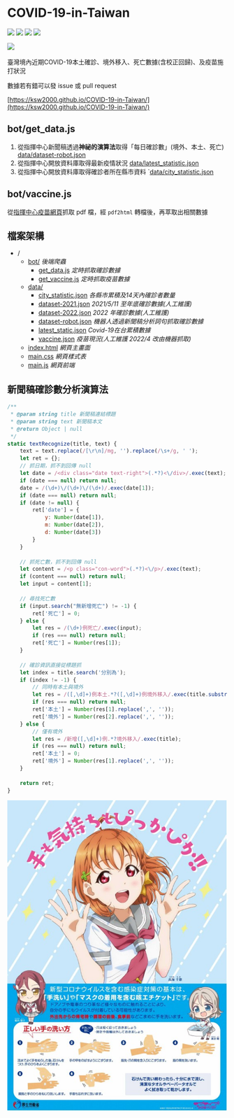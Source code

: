 # COVID-19-in-Taiwan

![](https://img.shields.io/github/license/ksw2000/COVID-19-in-Taiwan?style=flat-square) [![](https://img.shields.io/github/issues/ksw2000/COVID-19-in-Taiwan?style=flat-square&color=orange)](https://github.com/ksw2000/COVID-19-in-Taiwan/issues) ![](https://img.shields.io/github/stars/ksw2000/COVID-19-in-Taiwan?style=flat-square) ![](https://img.shields.io/github/workflow/status/ksw2000/COVID-19-in-Taiwan/Node.js%20Package?style=flat-square)

![](https://i.imgur.com/yGYcsAw.png)

臺灣境內近期COVID-19本土確診、境外移入、死亡數據(含校正回歸)、及疫苗施打狀況

數據若有錯可以發 issue 或 pull request

[https://ksw2000.github.io/COVID-19-in-Taiwan/](https://ksw2000.github.io/COVID-19-in-Taiwan/)

## bot/get_data.js

1. 從指揮中心新聞稿透過**神祕的演算法**取得「每日確診數」(境外、本土、死亡) [data/dataset-robot.json](./data/dataset-robot.json)
2. 從指揮中心開放資料庫取得最新疫情狀況 [data/latest_statistic.json](./data/latest_statistic.json)
3. 從指揮中心開放資料庫取得確診者所在縣市資料 `[data/city_statistic.json](./data/city_statistic.json)

## bot/vaccine.js

從[指揮中心疫苗網頁](https://www.cdc.gov.tw/Category/Page/9jFXNbCe-sFK9EImRRi2Og)抓取 pdf 檔，經 `pdf2html` 轉檔後，再萃取出相關數據

## 檔案架構
+ /
    + [bot/](#) *後端爬蟲*
        + [get_data.js](./bot/get_data.js) *定時抓取確診數據*
        + [get_vaccine.js](./bot/get_vaccine.js) *定時抓取疫苗數據*
    + [data/](#)
        + [city_statistic.json](./data/city_statistic.json) *各縣市累積及14天內確診者數量*
        + [dataset-2021.json](./data/dataset-2021.json) *2021/5/11 至年底確診數據(人工維護)*
        + [dataset-2022.json](./data/dataset-2022.json) *2022 年確診數據(人工維護)*
        + [dataset-robot.json](./data/dataset-robot.json) *機器人透過新聞稿分析詞句抓取確診數據*
        + [latest_static.json](./data/latest_statistic.json) *Covid-19在台累積數據*
        + [vaccine.json](./data/vaccine.json) *疫苗現況(人工維護 2022/4 改由機器抓取)*
    + [index.html](./index.html) *網頁主畫面*
    + [main.css](./main.css) *網頁樣式表*
    + [main.js](./main.js) *網頁前端*

## 新聞稿確診數分析演算法

```js
/**
 * @param string title 新聞稿連結標題
 * @param string text 新聞稿本文
 * @return Object | null
 */
static textRecognize(title, text) {
    text = text.replace(/[\r\n]/mg, '').replace(/\s+/g, ' ');
    let ret = {};
    // 抓日期，抓不到回傳 null
    let date = /<div class="date text-right">(.*?)<\/div>/.exec(text);
    if (date === null) return null;
    date = /(\d+)\/(\d+)\/(\d+)/.exec(date[1]);
    if (date === null) return null;
    if (date != null) {
        ret['date'] = {
            y: Number(date[1]),
            m: Number(date[2]),
            d: Number(date[3])
        }
    }

    // 抓死亡數，抓不到回傳 null
    let content = /<p class="con-word">(.*?)<\/p>/.exec(text);
    if (content === null) return null;
    let input = content[1];

    // 尋找死亡數
    if (input.search("無新增死亡") != -1) {
        ret['死亡'] = 0;
    } else {
        let res = /(\d+)例死亡/.exec(input);
        if (res === null) return null;
        ret['死亡'] = Number(res[1]);
    }

    // 確診資訊直接從標題抓
    let index = title.search('分別為');
    if (index != -1) {
        // 同時有本土與境外
        let res = /([,\d]+)例本土.*?([,\d]+)例境外移入/.exec(title.substring(index));
        if (res === null) return null;
        ret['本土'] = Number(res[1].replace(',', ''));
        ret['境外'] = Number(res[2].replace(',', ''));
    } else {
        // 僅有境外
        let res = /新增([,\d]+)例.*?境外移入/.exec(title);
        if (res === null) return null;
        ret['本土'] = 0;
        ret['境外'] = Number(res[1].replace(',', ''));
    }

    return ret;
}
```

![](./data/%E6%AD%A3%E7%A2%BA%E6%B4%97%E6%89%8B.jpg)
